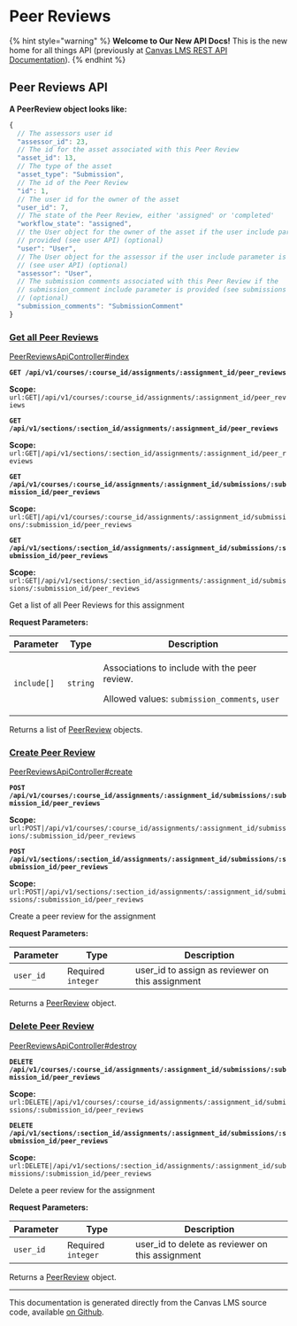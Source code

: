 # Peer Reviews

{% hint style="warning" %}
**Welcome to Our New API Docs!** This is the new home for all things API (previously at [Canvas LMS REST API Documentation](https://api.instructure.com)).
{% endhint %}

## Peer Reviews API

**A PeerReview object looks like:**

```js
{
  // The assessors user id
  "assessor_id": 23,
  // The id for the asset associated with this Peer Review
  "asset_id": 13,
  // The type of the asset
  "asset_type": "Submission",
  // The id of the Peer Review
  "id": 1,
  // The user id for the owner of the asset
  "user_id": 7,
  // The state of the Peer Review, either 'assigned' or 'completed'
  "workflow_state": "assigned",
  // the User object for the owner of the asset if the user include parameter is
  // provided (see user API) (optional)
  "user": "User",
  // The User object for the assessor if the user include parameter is provided
  // (see user API) (optional)
  "assessor": "User",
  // The submission comments associated with this Peer Review if the
  // submission_comment include parameter is provided (see submissions API)
  // (optional)
  "submission_comments": "SubmissionComment"
}
```

### [Get all Peer Reviews](#method.peer_reviews_api.index) <a href="#method.peer_reviews_api.index" id="method.peer_reviews_api.index"></a>

[PeerReviewsApiController#index](https://github.com/instructure/canvas-lms/blob/master/app/controllers/peer_reviews_api_controller.rb)

**`GET /api/v1/courses/:course_id/assignments/:assignment_id/peer_reviews`**

**Scope:** `url:GET|/api/v1/courses/:course_id/assignments/:assignment_id/peer_reviews`

**`GET /api/v1/sections/:section_id/assignments/:assignment_id/peer_reviews`**

**Scope:** `url:GET|/api/v1/sections/:section_id/assignments/:assignment_id/peer_reviews`

**`GET /api/v1/courses/:course_id/assignments/:assignment_id/submissions/:submission_id/peer_reviews`**

**Scope:** `url:GET|/api/v1/courses/:course_id/assignments/:assignment_id/submissions/:submission_id/peer_reviews`

**`GET /api/v1/sections/:section_id/assignments/:assignment_id/submissions/:submission_id/peer_reviews`**

**Scope:** `url:GET|/api/v1/sections/:section_id/assignments/:assignment_id/submissions/:submission_id/peer_reviews`

Get a list of all Peer Reviews for this assignment

**Request Parameters:**

| Parameter   | Type     | Description                                                                                                                    |
| ----------- | -------- | ------------------------------------------------------------------------------------------------------------------------------ |
| `include[]` | `string` | <p>Associations to include with the peer review.</p><p>Allowed values: <code>submission_comments</code>, <code>user</code></p> |

Returns a list of [PeerReview](#peerreview) objects.

### [Create Peer Review](#method.peer_reviews_api.create) <a href="#method.peer_reviews_api.create" id="method.peer_reviews_api.create"></a>

[PeerReviewsApiController#create](https://github.com/instructure/canvas-lms/blob/master/app/controllers/peer_reviews_api_controller.rb)

**`POST /api/v1/courses/:course_id/assignments/:assignment_id/submissions/:submission_id/peer_reviews`**

**Scope:** `url:POST|/api/v1/courses/:course_id/assignments/:assignment_id/submissions/:submission_id/peer_reviews`

**`POST /api/v1/sections/:section_id/assignments/:assignment_id/submissions/:submission_id/peer_reviews`**

**Scope:** `url:POST|/api/v1/sections/:section_id/assignments/:assignment_id/submissions/:submission_id/peer_reviews`

Create a peer review for the assignment

**Request Parameters:**

| Parameter | Type               | Description                                      |
| --------- | ------------------ | ------------------------------------------------ |
| `user_id` | Required `integer` | user_id to assign as reviewer on this assignment |

Returns a [PeerReview](#peerreview) object.

### [Delete Peer Review](#method.peer_reviews_api.destroy) <a href="#method.peer_reviews_api.destroy" id="method.peer_reviews_api.destroy"></a>

[PeerReviewsApiController#destroy](https://github.com/instructure/canvas-lms/blob/master/app/controllers/peer_reviews_api_controller.rb)

**`DELETE /api/v1/courses/:course_id/assignments/:assignment_id/submissions/:submission_id/peer_reviews`**

**Scope:** `url:DELETE|/api/v1/courses/:course_id/assignments/:assignment_id/submissions/:submission_id/peer_reviews`

**`DELETE /api/v1/sections/:section_id/assignments/:assignment_id/submissions/:submission_id/peer_reviews`**

**Scope:** `url:DELETE|/api/v1/sections/:section_id/assignments/:assignment_id/submissions/:submission_id/peer_reviews`

Delete a peer review for the assignment

**Request Parameters:**

| Parameter | Type               | Description                                      |
| --------- | ------------------ | ------------------------------------------------ |
| `user_id` | Required `integer` | user_id to delete as reviewer on this assignment |

Returns a [PeerReview](#peerreview) object.

---

This documentation is generated directly from the Canvas LMS source code, available [on Github](https://github.com/instructure/canvas-lms).
